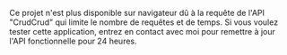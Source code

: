 Ce projet n'est plus disponible sur navigateur dû à la requête de l'API "CrudCrud" qui limite le nombre de requêtes et de temps.
Si vous voulez tester cette application, entrez en contact avec moi pour remettre à jour l'API fonctionnelle pour 24 heures.
